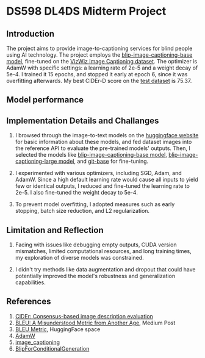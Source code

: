 # DS598 DL4DS Midterm Project

## Introduction
The project aims to provide image-to-captioning services for blind people using AI technology. The project employs the [blip-image-captioning-base model](https://huggingface.co/Salesforce/blip-image-captioning-base), fine-tuned on the [VizWiz Image Captioning dataset](https://vizwiz.org/tasks-and-datasets/image-captioning/). The optimizer is AdamW with specific settings: a learning rate of 2e-5 and a weight decay of 5e-4. I trained it 15 epochs, and stopped it early at epoch 6, since it was overfitting afterwards. My best CIDEr-D score on the [test dataset](https://eval.ai/web/challenges/challenge-page/739/leaderboard/2006) is 75.37.

## Model performance
### 


## Implementation Details and Challanges

1. I browsed through the image-to-text models on the [huggingface website](https://huggingface.co/models?pipeline_tag=image-to-text&sort=trending) for basic information about these models, and fed dataset images into the reference API to evaluate the pre-trained models' outputs. Then, I selected the models like [blip-image-captioning-base model](https://huggingface.co/Salesforce/blip-image-captioning-base), [blip-image-captioning-large model](https://huggingface.co/Salesforce/blip-image-captioning-large), and [git-base](https://huggingface.co/microsoft/git-base) for fine-tuning.

2. I experimented with various optimizers, including SGD, Adam, and AdamW. Since a high default learning rate would cause all inputs to yield few or identical outputs, I reduced and fine-tuned the learning rate to 2e-5. I also fine-tuned the weight decay to 5e-4. 

3. To prevent model overfitting, I adopted measures such as early stopping, batch size reduction, and L2 regularization.

## Limitation and Reflection
1. Facing with issues like debugging empty outputs, CUDA version mismatches, limited computational resources, and long training times, my exploration of diverse models was constrained. 

2. I didn't try methods like data augmentation and dropout that could have potentially improved the model's robustness and generalization capabilities.

## References
1. [CIDEr: Consensus-based image description evaluation](https://ieeexplore.ieee.org/document/7299087)
2. [BLEU: A Misunderstood Metric from Another Age](https://towardsdatascience.com/bleu-a-misunderstood-metric-from-another-age-d434e18f1b37), Medium Post
3. [BLEU Metric](https://huggingface.co/spaces/evaluate-metric/bleu), HuggingFace space
4. [AdamW](https://pytorch.org/docs/stable/generated/torch.optim.AdamW.html)
5. [image_captioning](https://huggingface.co/docs/transformers/main/en/tasks/image_captioning)
6. [BlipForConditionalGeneration](https://huggingface.co/docs/transformers/en/model_doc/blip#transformers.BlipForConditionalGeneration)
